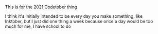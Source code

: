 This is for the 2021 Codetober thing

I think it's initially intended to be every day you make something, like Inktober, 
but I just did one thing a week because once a day would be too much for me, I have school to do

